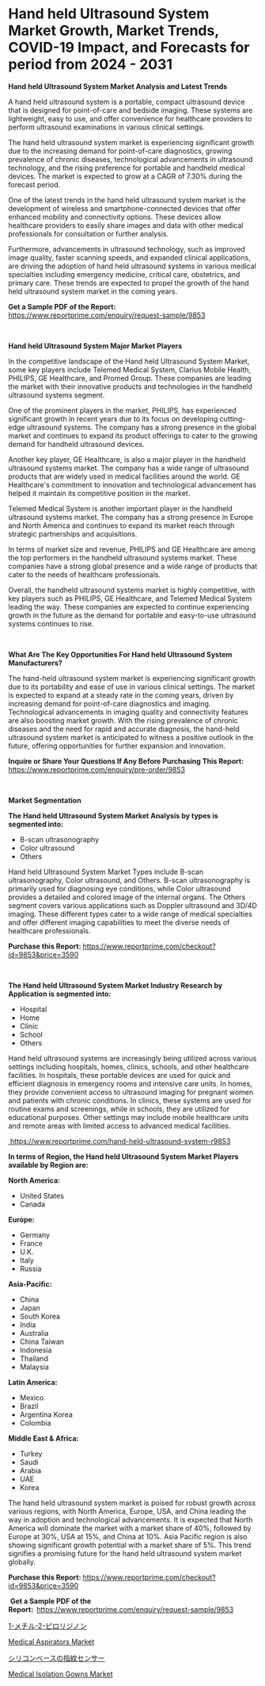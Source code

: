 <p><h1>Hand held Ultrasound System Market Growth, Market Trends, COVID-19 Impact, and Forecasts for period from 2024 - 2031</h1></p><p><strong>Hand held Ultrasound System Market Analysis and Latest Trends</strong></p>
<p><p>A hand held ultrasound system is a portable, compact ultrasound device that is designed for point-of-care and bedside imaging. These systems are lightweight, easy to use, and offer convenience for healthcare providers to perform ultrasound examinations in various clinical settings.</p><p>The hand held ultrasound system market is experiencing significant growth due to the increasing demand for point-of-care diagnostics, growing prevalence of chronic diseases, technological advancements in ultrasound technology, and the rising preference for portable and handheld medical devices. The market is expected to grow at a CAGR of 7.30% during the forecast period.</p><p>One of the latest trends in the hand held ultrasound system market is the development of wireless and smartphone-connected devices that offer enhanced mobility and connectivity options. These devices allow healthcare providers to easily share images and data with other medical professionals for consultation or further analysis.</p><p>Furthermore, advancements in ultrasound technology, such as improved image quality, faster scanning speeds, and expanded clinical applications, are driving the adoption of hand held ultrasound systems in various medical specialties including emergency medicine, critical care, obstetrics, and primary care. These trends are expected to propel the growth of the hand held ultrasound system market in the coming years.</p></p>
<p><strong>Get a Sample PDF of the Report:&nbsp;</strong> <a href="https://www.reportprime.com/enquiry/request-sample/9853">https://www.reportprime.com/enquiry/request-sample/9853</a></p>
<p>&nbsp;</p>
<p><strong>Hand held Ultrasound System Major Market Players</strong></p>
<p><p>In the competitive landscape of the Hand held Ultrasound System Market, some key players include Telemed Medical System, Clarius Mobile Health, PHILIPS, GE Healthcare, and Promed Group. These companies are leading the market with their innovative products and technologies in the handheld ultrasound systems segment.</p><p>One of the prominent players in the market, PHILIPS, has experienced significant growth in recent years due to its focus on developing cutting-edge ultrasound systems. The company has a strong presence in the global market and continues to expand its product offerings to cater to the growing demand for handheld ultrasound devices.</p><p>Another key player, GE Healthcare, is also a major player in the handheld ultrasound systems market. The company has a wide range of ultrasound products that are widely used in medical facilities around the world. GE Healthcare's commitment to innovation and technological advancement has helped it maintain its competitive position in the market.</p><p>Telemed Medical System is another important player in the handheld ultrasound systems market. The company has a strong presence in Europe and North America and continues to expand its market reach through strategic partnerships and acquisitions.</p><p>In terms of market size and revenue, PHILIPS and GE Healthcare are among the top performers in the handheld ultrasound systems market. These companies have a strong global presence and a wide range of products that cater to the needs of healthcare professionals.</p><p>Overall, the handheld ultrasound systems market is highly competitive, with key players such as PHILIPS, GE Healthcare, and Telemed Medical System leading the way. These companies are expected to continue experiencing growth in the future as the demand for portable and easy-to-use ultrasound systems continues to rise.</p></p>
<p>&nbsp;</p>
<p><strong>What Are The Key Opportunities For Hand held Ultrasound System Manufacturers?</strong></p>
<p><p>The hand-held ultrasound system market is experiencing significant growth due to its portability and ease of use in various clinical settings. The market is expected to expand at a steady rate in the coming years, driven by increasing demand for point-of-care diagnostics and imaging. Technological advancements in imaging quality and connectivity features are also boosting market growth. With the rising prevalence of chronic diseases and the need for rapid and accurate diagnosis, the hand-held ultrasound system market is anticipated to witness a positive outlook in the future, offering opportunities for further expansion and innovation.</p></p>
<p><strong>Inquire or Share Your Questions If Any Before Purchasing This Report:</strong> <a href="https://www.reportprime.com/enquiry/pre-order/9853">https://www.reportprime.com/enquiry/pre-order/9853</a></p>
<p>&nbsp;</p>
<p><strong>Market Segmentation</strong></p>
<p><strong>The Hand held Ultrasound System Market Analysis by types is segmented into:</strong></p>
<p><ul><li>B-scan ultrasonography</li><li>Color ultrasound</li><li>Others</li></ul></p>
<p><p>Hand held Ultrasound System Market Types include B-scan ultrasonography, Color ultrasound, and Others. B-scan ultrasonography is primarily used for diagnosing eye conditions, while Color ultrasound provides a detailed and colored image of the internal organs. The Others segment covers various applications such as Doppler ultrasound and 3D/4D imaging. These different types cater to a wide range of medical specialties and offer different imaging capabilities to meet the diverse needs of healthcare professionals.</p></p>
<p><strong>Purchase this Report:&nbsp;</strong><a href="https://www.reportprime.com/checkout?id=9853&price=3590">https://www.reportprime.com/checkout?id=9853&price=3590</a></p>
<p>&nbsp;</p>
<p><strong>The Hand held Ultrasound System Market Industry Research by Application is segmented into:</strong></p>
<p><ul><li>Hospital</li><li>Home</li><li>Clinic</li><li>School</li><li>Others</li></ul></p>
<p><p>Hand held ultrasound systems are increasingly being utilized across various settings including hospitals, homes, clinics, schools, and other healthcare facilities. In hospitals, these portable devices are used for quick and efficient diagnosis in emergency rooms and intensive care units. In homes, they provide convenient access to ultrasound imaging for pregnant women and patients with chronic conditions. In clinics, these systems are used for routine exams and screenings, while in schools, they are utilized for educational purposes. Other settings may include mobile healthcare units and remote areas with limited access to advanced medical facilities.</p></p>
<p><a href="https://www.reportprime.com/hand-held-ultrasound-system-r9853">&nbsp;https://www.reportprime.com/hand-held-ultrasound-system-r9853</a></p>
<p><strong>In terms of Region, the Hand held Ultrasound System Market Players available by Region are:</strong></p>
<p>
    <p> <strong> North America: </strong>
        <ul>
            <li>United States</li>
            <li>Canada</li>
        </ul>
        </p> 
    <p> <strong> Europe: </strong>
        <ul>
            <li>Germany</li>
            <li>France</li>
            <li>U.K.</li>
            <li>Italy</li>
            <li>Russia</li>
        </ul>
        </p> 
    <p> <strong> Asia-Pacific: </strong>
        <ul>
            <li>China</li>
            <li>Japan</li>
            <li>South Korea</li>
            <li>India</li>
            <li>Australia</li>
            <li>China Taiwan</li>
            <li>Indonesia</li>
            <li>Thailand</li>
            <li>Malaysia</li>
        </ul>
        </p> 
    <p> <strong> Latin America: </strong>
        <ul>
            <li>Mexico</li>
            <li>Brazil</li>
            <li>Argentina Korea</li>
            <li>Colombia</li>
        </ul>
        </p> 
    <p> <strong> Middle East & Africa: </strong>
        <ul>
            <li>Turkey</li>
            <li>Saudi</li>
            <li>Arabia</li>
            <li>UAE</li>
            <li>Korea</li>
        </ul>
    </p>
    </p>
<p><p>The hand held ultrasound system market is poised for robust growth across various regions, with North America, Europe, USA, and China leading the way in adoption and technological advancements. It is expected that North America will dominate the market with a market share of 40%, followed by Europe at 30%, USA at 15%, and China at 10%. Asia Pacific region is also showing significant growth potential with a market share of 5%. This trend signifies a promising future for the hand held ultrasound system market globally.</p></p>
<p><strong>Purchase this Report: </strong><a href="https://www.reportprime.com/checkout?id=9853&price=3590">https://www.reportprime.com/checkout?id=9853&price=3590</a></p>
<p>&nbsp;<strong>Get a Sample PDF of the Report:&nbsp;&nbsp;</strong><a href="https://www.reportprime.com/enquiry/request-sample/9853">https://www.reportprime.com/enquiry/request-sample/9853</a></p>
<p><strong></strong></p>
<p><p><a href="https://github.com/JanickJohns/Market-Research-Report-List-2/blob/main/823298085730.md">1-メチル-2-ピロリジノン</a></p><p><a href="https://github.com/YashRP12/Market-Research-Report-List-6/blob/main/medical-aspirators-market.md">Medical Aspirators Market</a></p><p><a href="https://github.com/DwightHuels1/Market-Research-Report-List-3/blob/main/620617885729.md">シリコンベースの指紋センサー</a></p><p><a href="https://github.com/abigailsutherland7889/Market-Research-Report-List-1/blob/main/medical-isolation-gowns-market.md">Medical Isolation Gowns Market</a></p></p>